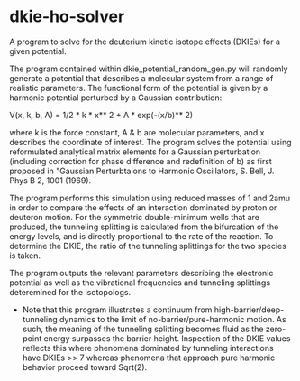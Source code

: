 # dkie-ho-solver
A program to solve for the deuterium kinetic isotope effects (DKIEs) for a given potential.

The program contained within dkie_potential_random_gen.py will randomly generate a potential that describes a molecular system from a range of realistic parameters. The functional form of the potential is given by a harmonic potential perturbed by a Gaussian contribution: 

V(x, k, b, A) = 1/2 * k * x** 2 + A * exp(-(x/b)** 2)

where k is the force constant, A & b are molecular parameters, and x describes the coordinate of interest. The program solves the potential using reformulated analytical matrix elements for a Gaussian perturbation (including correction for phase difference and redefinition of b) as first proposed in "Gaussian Perturbtaions to Harmonic Oscillators, S. Bell, J. Phys B 2, 1001 (1969).

The program performs this simulation using reduced masses of 1 and 2amu in order to compare the effects of an interaction dominated by proton or deuteron motion. For the symmetric double-minimum wells that are produced, the tunneling splitting is calculated from the bifurcation of the energy levels, and is directly proportional to the rate of the reaction. To determine the DKIE, the ratio of the tunneling splittings for the two species is taken.

The program outputs the relevant parameters describing the electronic potential as well as the vibrational frequencies and tunneling splittings deteremined for the isotopologs.

* Note that this program illustrates a continuum from high-barrier/deep-tunneling dynamics to the limit of no-barrier/pure-harmonic motion. As such, the meaning of the tunneling splitting becomes fluid as the zero-point energy surpasses the barrier height. Inspection of the DKIE values reflects this where phenomena dominated by tunneling interactions have DKIEs >> 7 whereas phenomena that approach pure harmonic behavior proceed toward Sqrt(2).
